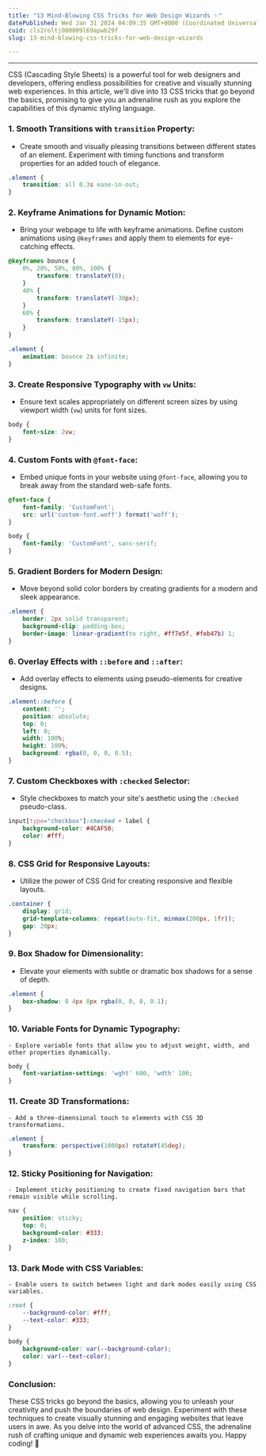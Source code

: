 ```yaml
---
title: "13 Mind-Blowing CSS Tricks for Web Design Wizards ✨"
datePublished: Wed Jan 31 2024 04:09:35 GMT+0000 (Coordinated Universal Time)
cuid: cls2roltj000009l69apwb29f
slug: 13-mind-blowing-css-tricks-for-web-design-wizards

---
```




---

CSS (Cascading Style Sheets) is a powerful tool for web designers and developers, offering endless possibilities for creative and visually stunning web experiences. In this article, we'll dive into 13 CSS tricks that go beyond the basics, promising to give you an adrenaline rush as you explore the capabilities of this dynamic styling language.

### 1. **Smooth Transitions with `transition` Property:**
   - Create smooth and visually pleasing transitions between different states of an element. Experiment with timing functions and transform properties for an added touch of elegance.

```css
.element {
    transition: all 0.3s ease-in-out;
}
```

### 2. **Keyframe Animations for Dynamic Motion:**
   - Bring your webpage to life with keyframe animations. Define custom animations using `@keyframes` and apply them to elements for eye-catching effects.

```css
@keyframes bounce {
    0%, 20%, 50%, 80%, 100% {
        transform: translateY(0);
    }
    40% {
        transform: translateY(-30px);
    }
    60% {
        transform: translateY(-15px);
    }
}

.element {
    animation: bounce 2s infinite;
}
```

### 3. **Create Responsive Typography with `vw` Units:**
   - Ensure text scales appropriately on different screen sizes by using viewport width (`vw`) units for font sizes.

```css
body {
    font-size: 2vw;
}
```

### 4. **Custom Fonts with `@font-face`:**
   - Embed unique fonts in your website using `@font-face`, allowing you to break away from the standard web-safe fonts.

```css
@font-face {
    font-family: 'CustomFont';
    src: url('custom-font.woff') format('woff');
}

body {
    font-family: 'CustomFont', sans-serif;
}
```

### 5. **Gradient Borders for Modern Design:**
   - Move beyond solid color borders by creating gradients for a modern and sleek appearance.

```css
.element {
    border: 2px solid transparent;
    background-clip: padding-box;
    border-image: linear-gradient(to right, #ff7e5f, #feb47b) 1;
}
```

### 6. **Overlay Effects with `::before` and `::after`:**
   - Add overlay effects to elements using pseudo-elements for creative designs.

```css
.element::before {
    content: '';
    position: absolute;
    top: 0;
    left: 0;
    width: 100%;
    height: 100%;
    background: rgba(0, 0, 0, 0.5);
}
```

### 7. **Custom Checkboxes with `:checked` Selector:**
   - Style checkboxes to match your site's aesthetic using the `:checked` pseudo-class.

```css
input[type="checkbox"]:checked + label {
    background-color: #4CAF50;
    color: #fff;
}
```

### 8. **CSS Grid for Responsive Layouts:**
   - Utilize the power of CSS Grid for creating responsive and flexible layouts.

```css
.container {
    display: grid;
    grid-template-columns: repeat(auto-fit, minmax(200px, 1fr));
    gap: 20px;
}
```

### 9. **Box Shadow for Dimensionality:**
   - Elevate your elements with subtle or dramatic box shadows for a sense of depth.

```css
.element {
    box-shadow: 0 4px 8px rgba(0, 0, 0, 0.1);
}
```

### 10. **Variable Fonts for Dynamic Typography:**
    - Explore variable fonts that allow you to adjust weight, width, and other properties dynamically.

```css
body {
    font-variation-settings: 'wght' 600, 'wdth' 100;
}
```

### 11. **Create 3D Transformations:**
    - Add a three-dimensional touch to elements with CSS 3D transformations.

```css
.element {
    transform: perspective(1000px) rotateY(45deg);
}
```

### 12. **Sticky Positioning for Navigation:**
    - Implement sticky positioning to create fixed navigation bars that remain visible while scrolling.

```css
nav {
    position: sticky;
    top: 0;
    background-color: #333;
    z-index: 100;
}
```

### 13. **Dark Mode with CSS Variables:**
    - Enable users to switch between light and dark modes easily using CSS variables.

```css
:root {
    --background-color: #fff;
    --text-color: #333;
}

body {
    background-color: var(--background-color);
    color: var(--text-color);
}
```

### Conclusion:

These CSS tricks go beyond the basics, allowing you to unleash your creativity and push the boundaries of web design. Experiment with these techniques to create visually stunning and engaging websites that leave users in awe. As you delve into the world of advanced CSS, the adrenaline rush of crafting unique and dynamic web experiences awaits you. Happy coding! 🚀